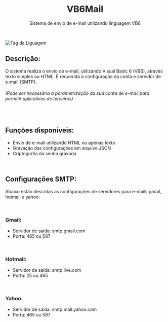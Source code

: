 <div align=center>

<br>

# VB6Mail
 
Sistema de envio de e-mail utilizando linguagem VB6

</div><br>


![Tag da Liguagem](https://img.shields.io/badge/Visual%20Basic-VB6-orange)

## Descrição:

O sistema realiza o envio de e-mail, utilizando Visual Basic 6 (VB6), através texto simples ou HTML. É requerida a configuração da conta e servidor de e-mail (SMTP).

###### (Pode ser necessária a parametrização da sua conta de e-mail para permitir aplicativos de terceiros)

<br>

## Funções disponíveis:

- Envio de e-mail utilizando HTML ou apenas texto
- Gravação das configurações em arquivo JSON
- Criptografia da senha gravada

<br>

## Configurações SMTP:

Abaixo estão descritas as configurações de servidores para e-mails gmail, hotmail e yahoo:

<br>

### Gmail:

- Servidor de saída: smtp.gmail.com
- Porta: 465 ou 587

<br>


### Hotmail:

- Servidor de saída: smtp.live.com
- Porta: 25 ou 465

<br>

### Yahoo:

- Servidor de saída: smtp.mail.yahoo.com
- Porta: 465 ou 587